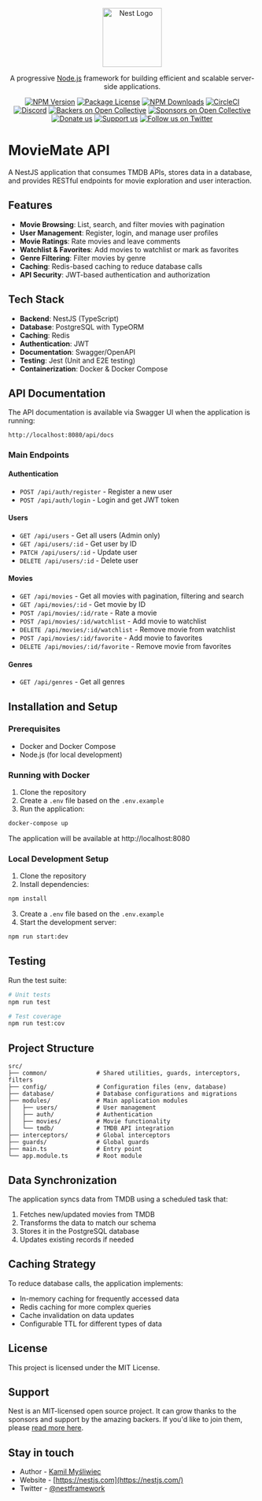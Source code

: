 <p align="center">
  <a href="http://nestjs.com/" target="blank"><img src="https://nestjs.com/img/logo-small.svg" width="120" alt="Nest Logo" /></a>
</p>

[circleci-image]: https://img.shields.io/circleci/build/github/nestjs/nest/master?token=abc123def456
[circleci-url]: https://circleci.com/gh/nestjs/nest

  <p align="center">A progressive <a href="http://nodejs.org" target="_blank">Node.js</a> framework for building efficient and scalable server-side applications.</p>
    <p align="center">
<a href="https://www.npmjs.com/~nestjscore" target="_blank"><img src="https://img.shields.io/npm/v/@nestjs/core.svg" alt="NPM Version" /></a>
<a href="https://www.npmjs.com/~nestjscore" target="_blank"><img src="https://img.shields.io/npm/l/@nestjs/core.svg" alt="Package License" /></a>
<a href="https://www.npmjs.com/~nestjscore" target="_blank"><img src="https://img.shields.io/npm/dm/@nestjs/common.svg" alt="NPM Downloads" /></a>
<a href="https://circleci.com/gh/nestjs/nest" target="_blank"><img src="https://img.shields.io/circleci/build/github/nestjs/nest/master" alt="CircleCI" /></a>
<a href="https://discord.gg/G7Qnnhy" target="_blank"><img src="https://img.shields.io/badge/discord-online-brightgreen.svg" alt="Discord"/></a>
<a href="https://opencollective.com/nest#backer" target="_blank"><img src="https://opencollective.com/nest/backers/badge.svg" alt="Backers on Open Collective" /></a>
<a href="https://opencollective.com/nest#sponsor" target="_blank"><img src="https://opencollective.com/nest/sponsors/badge.svg" alt="Sponsors on Open Collective" /></a>
  <a href="https://paypal.me/kamilmysliwiec" target="_blank"><img src="https://img.shields.io/badge/Donate-PayPal-ff3f59.svg" alt="Donate us"/></a>
    <a href="https://opencollective.com/nest#sponsor"  target="_blank"><img src="https://img.shields.io/badge/Support%20us-Open%20Collective-41B883.svg" alt="Support us"></a>
  <a href="https://twitter.com/nestframework" target="_blank"><img src="https://img.shields.io/twitter/follow/nestframework.svg?style=social&label=Follow" alt="Follow us on Twitter"></a>
</p>
  <!--[![Backers on Open Collective](https://opencollective.com/nest/backers/badge.svg)](https://opencollective.com/nest#backer)
  [![Sponsors on Open Collective](https://opencollective.com/nest/sponsors/badge.svg)](https://opencollective.com/nest#sponsor)-->

# MovieMate API

A NestJS application that consumes TMDB APIs, stores data in a database, and provides RESTful endpoints for movie exploration and user interaction.

## Features

- **Movie Browsing**: List, search, and filter movies with pagination
- **User Management**: Register, login, and manage user profiles
- **Movie Ratings**: Rate movies and leave comments
- **Watchlist & Favorites**: Add movies to watchlist or mark as favorites
- **Genre Filtering**: Filter movies by genre
- **Caching**: Redis-based caching to reduce database calls
- **API Security**: JWT-based authentication and authorization

## Tech Stack

- **Backend**: NestJS (TypeScript)
- **Database**: PostgreSQL with TypeORM
- **Caching**: Redis
- **Authentication**: JWT
- **Documentation**: Swagger/OpenAPI
- **Testing**: Jest (Unit and E2E testing)
- **Containerization**: Docker & Docker Compose

## API Documentation

The API documentation is available via Swagger UI when the application is running:

```
http://localhost:8080/api/docs
```

### Main Endpoints

#### Authentication

- `POST /api/auth/register` - Register a new user
- `POST /api/auth/login` - Login and get JWT token

#### Users

- `GET /api/users` - Get all users (Admin only)
- `GET /api/users/:id` - Get user by ID
- `PATCH /api/users/:id` - Update user
- `DELETE /api/users/:id` - Delete user

#### Movies

- `GET /api/movies` - Get all movies with pagination, filtering and search
- `GET /api/movies/:id` - Get movie by ID
- `POST /api/movies/:id/rate` - Rate a movie
- `POST /api/movies/:id/watchlist` - Add movie to watchlist
- `DELETE /api/movies/:id/watchlist` - Remove movie from watchlist
- `POST /api/movies/:id/favorite` - Add movie to favorites
- `DELETE /api/movies/:id/favorite` - Remove movie from favorites

#### Genres

- `GET /api/genres` - Get all genres

## Installation and Setup

### Prerequisites

- Docker and Docker Compose
- Node.js (for local development)

### Running with Docker

1. Clone the repository
2. Create a `.env` file based on the `.env.example`
3. Run the application:

```bash
docker-compose up
```

The application will be available at http://localhost:8080

### Local Development Setup

1. Clone the repository
2. Install dependencies:

```bash
npm install
```

3. Create a `.env` file based on the `.env.example`
4. Start the development server:

```bash
npm run start:dev
```

## Testing

Run the test suite:

```bash
# Unit tests
npm run test

# Test coverage
npm run test:cov
```

## Project Structure

```
src/
├── common/              # Shared utilities, guards, interceptors, filters
├── config/              # Configuration files (env, database)
├── database/            # Database configurations and migrations
├── modules/             # Main application modules
│   ├── users/           # User management
│   ├── auth/            # Authentication 
│   ├── movies/          # Movie functionality
│   └── tmdb/            # TMDB API integration
├── interceptors/        # Global interceptors
├── guards/              # Global guards
├── main.ts              # Entry point
└── app.module.ts        # Root module
```

## Data Synchronization

The application syncs data from TMDB using a scheduled task that:

1. Fetches new/updated movies from TMDB
2. Transforms the data to match our schema
3. Stores it in the PostgreSQL database
4. Updates existing records if needed

## Caching Strategy

To reduce database calls, the application implements:

- In-memory caching for frequently accessed data
- Redis caching for more complex queries
- Cache invalidation on data updates
- Configurable TTL for different types of data

## License

This project is licensed under the MIT License.

## Support

Nest is an MIT-licensed open source project. It can grow thanks to the sponsors and support by the amazing backers. If you'd like to join them, please [read more here](https://docs.nestjs.com/support).

## Stay in touch

- Author - [Kamil Myśliwiec](https://twitter.com/kammysliwiec)
- Website - [https://nestjs.com](https://nestjs.com/)
- Twitter - [@nestframework](https://twitter.com/nestframework)

